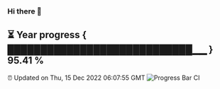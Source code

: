 ### Hi there 👋
⏳ Year progress { ████████████████████████████▁▁ } 95.41 %
---
⏰ Updated on Thu, 15 Dec 2022 06:07:55 GMT
![Progress Bar CI](https://github.com/Moyi321/Moyi321/workflows/Progress%20Bar%20CI/badge.svg)
